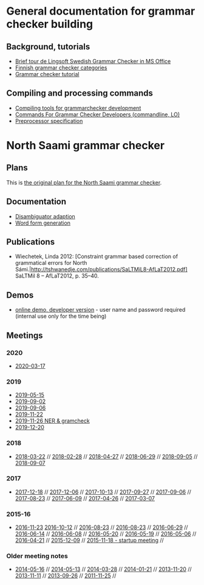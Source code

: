 

# General documentation for grammar checker building


## Background, tutorials
* [Brief tour de Lingsoft Swedish Grammar Checker in MS Office](doc/LingsoftGrammarChecker.html)
* [Finnish grammar checker categories](doc/LSFinnishGrammarCheckerCategories.html)
* [Grammar checker tutorial](doc/GrammarcheckerTutorial.html)


## Compiling and processing commands
* [Compiling tools for grammarchecker development](doc/GrammarcheckerCompilation.html)
* [Commands For Grammar Checker Developers (commandline, LO)](../../tools/CommandsForGrammarCheckerDevelopers.html)
* [Preprocessor specification](doc/PreprocessorSpecification.html)




# North Saami grammar checker


## Plans


This is [the original plan for the North Saami grammar checker](doc/GrammarCheckerPlans.html).


## Documentation


* [Disambiguator adaption](doc/disambiguator-adaption.html)
* [Word form generation](doc/grammarchecker-generation-of-forms.html)


## Publications


* Wiechetek, Linda 2012:
  [Constraint grammar based correction of grammatical errors for North
  Sámi.|http://tshwanedje.com/publications/SaLTMiL8-AfLaT2012.pdf]
  SaLTMil 8 – AfLaT2012, p. 35–40.


## Demos


* [online demo, developer version](http://gtweb.uit.no/gc/) - user name and
  password required (internal use only for the time being)


## Meetings


### 2020
* [2020-03-17](meetings/2020-03-17.html)


### 2019
* [2019-05-15](meetings/2019-05-15.html)
* [2019-09-02](meetings/2019-09-02.html)
* [2019-09-06](meetings/2019-09-06.html)
* [2019-11-22](meetings/2019-11-22.html)
* [2019-11-26 NER & gramcheck](meetings/2019-11-26.html)
* [2019-12-20](meetings/2019-12-20.html)


### 2018
* [2018-03-22](meetings/2018-03-22.html) //
  [2018-02-28](meetings/2018-02-28.html) //
  [2018-04-27](meetings/2018-04-27.html) //
  [2018-06-29](meetings/2018-06-29.html) //
  [2018-09-05](meetings/2018-09-05.html) //
  [2018-09-07](meetings/2018-09-07.html) 


### 2017
* [2017-12-18](meetings/2017-12-18.html) //
  [2017-12-06](meetings/2017-12-06.html) //
  [2017-10-13](meetings/2017-10-13.html) //
  [2017-09-27](meetings/2017-09-27.html) //
  [2017-09-06](meetings/2017-09-06.html) //
  [2017-08-23](meetings/2017-08-23.html) //
  [2017-06-09](meetings/2017-06-09.html) //
  [2017-04-26](meetings/2017-04-26.html) //
  [2017-03-07](meetings/2017-03-07.html) 


### 2015-16
* [2016-11-23](meetings/2016-11-23.html)
  [2016-10-12](meetings/2016-10-12.html)								  //
  [2016-08-23](meetings/2016-08-23.html)								  //
  [2016-08-23](meetings/2016-08-23-kevin.html)						  //
  [2016-06-29](meetings/2016-06-29.html)								  //
  [2016-06-14](meetings/2016-06-14.html)								  //
  [2016-06-08](meetings/2016-06-08.html)								  //
  [2016-05-20](meetings/2016-05-20-gramchk-open-normative-issues.html) //
  [2016-05-19](meetings/2016-05-19.html)								  //
  [2016-05-06](meetings/2016-05-06-gramchk-open-issues.html)			  //
  [2016-04-21](meetings/2016-04-21-gramchk-kevin-linda.html)			  //
  [2015-12-09](meetings/2015-12-09.html)								  //
  [2015-11-18 - startup meeting](meetings/2015-11-18.html)			  //


### Older meeting notes
* [2014-05-16](meetings/2014-05-16.html) //
  [2014-05-13](meetings/2014-05-13.html)				 //
  [2014-03-28](meetings/2014-03-28.html)				 //
  [2014-01-21](meetings/2014-01-21.html)				 //
  [2013-11-20](meetings/2013-11-20-plan-gramchk.html) //
  [2013-11-11](meetings/2013-11-11.html)				 //
  [2013-09-26](meetings/2013-09-26-plan-gramchk.html) //
  [2011-11-25](meetings/2011-11-25.html)				 //
